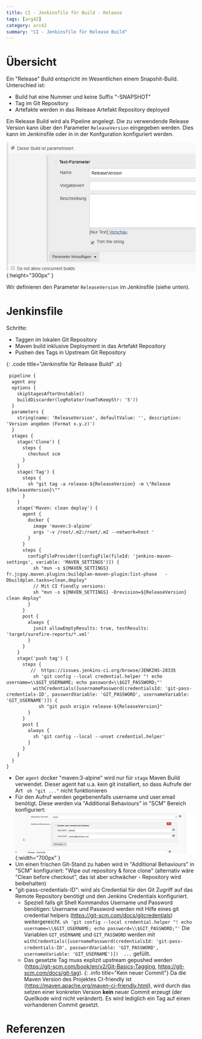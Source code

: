 ```yaml
---
title: CI - Jenkinsfile für Build - Release
tags: [arg42]
category: arc42
summary: "CI - Jenkinsfile für Release Build"
---
```


# Übersicht

Ein "Release" Build entspricht im Wesentlichen einem Snapshit-Build. Unterschied ist:

* Build hat eine Nummer und keine Suffix "-SNAPSHOT"
* Tag im Git Repository
* Artefakte werden in das Release Artefakt Repository deployed  

Ein Release Build wird als Pipeline angelegt. Die zu verwendende Release Version kann über den Parameter `ReleaseVersion` eingegeben 
werden. Dies kann im Jenkinsfile oder in in der Konfguration konfiguriert werden. 

![ReleaseVersion Parameter](08_05_410_jenkins_jenkinsfile/pipeline_release_parameter.png "ReleaseVersion Parameter"){:height="300px" }

Wir definieren den Parameter `ReleaseVersion` im Jenkinsfile (siehe unten).

# Jenkinsfile

Schritte:

* Taggen im lokalen Git Repository
* Maven build inklusive Deployment in das Artefakt Repository
* Pushen des Tags in Upstream Git Repository
  

{: .code title="Jenkinsfile für Release Build" .x}
~~~
 pipeline {
  agent any 
  options {
    skipStagesAfterUnstable()
    buildDiscarder(logRotator(numToKeepStr: '5'))
  }
  parameters {
    string(name: 'ReleaseVersion', defaultValue: '', description: 'Version angeben (Format x.y.z)')
  }
  stages {
    stage('Clone') {
      steps {
        checkout scm
      }
    }
    stage('Tag') {
      steps {
        sh "git tag -a release-${ReleaseVersion} -m \"Release ${ReleaseVersion}\""  
      }
    }
    stage('Maven: clean deploy') {
      agent {
        docker {
          image 'maven:3-alpine'
          args '-v /root/.m2:/root/.m2 --network=host '
        }
      }
      steps {
        configFileProvider([configFile(fileId: 'jenkins-maven-settings', variable: 'MAVEN_SETTINGS')]) {
          sh "mvn -s ${MAVEN_SETTINGS}  fr.jcgay.maven.plugins:buildplan-maven-plugin:list-phase   -Dbuildplan.tasks=clean,deploy"
          // Mit CI fiendly versions:
          sh "mvn -s ${MAVEN_SETTINGS} -Drevision=${ReleaseVersion} clean deploy"
        }
      }
      post {
        always {
          junit allowEmptyResults: true, testResults: 'target/surefire-reports/*.xml' 
        }
      }
    }
    stage('push tag') {
      steps {
         //  https://issues.jenkins-ci.org/browse/JENKINS-28335
          sh 'git config --local credential.helper "! echo username=\\$GIT_USERNAME; echo password=\\$GIT_PASSWORD;"'
          withCredentials([usernamePassword(credentialsId: 'git-pass-credentials-ID', passwordVariable: 'GIT_PASSWORD', usernameVariable: 'GIT_USERNAME')]) {
            sh "git push origin release-${ReleaseVersion}"
        }
      }
      post {
        always {
          sh 'git config --local --unset credential.helper'
        }
      }
    }  
  }
}

~~~   

* Der `agent` docker "maven:3-alpine" wird nur für `stage` Maven Build verwendet. Dieser agent hat u.a. kein git installiert, 
so dass Aufrufe der Art ` sh "git ..."` nicht funktionieren
*  Für den Aufruf werden gegebenenfalls username und user.email benötigt. Diese werden via "Additional Behaviours" in "SCM" 
Bereich 
konfiguriert:     
![Custom user name](08_05_410_jenkins_jenkinsfile/jenkins_git_custom_user_name.png "Custom user name"){:width="700px" }    
* Um einen frischen Git-Stand zu haben wird in "Additional Behaviours" in "SCM"  konfiguriert: "Wipe out repository & force clone" 
(alternativ wäre "Clean before checkout", das ist aber schwächer - Repository wird beibehalten)
* "git-pass-credentials-ID": wird als Credential für den Git Zugriff auf das Remote Repository benötigt und den Jenkins Credentials 
konfiguriert. 
  * Speziell falls git Shell Kommandos Username und Password benötigen:  Username und Password werden mit Hilfe eines git credential helpers (<https://git-scm.com/docs/gitcredentials>) 
weitergereicht. `sh 'git config --local credential.helper "! echo username=\\$GIT_USERNAME; echo password=\\$GIT_PASSWORD;"'`  Die 
Variablen `GIT_USERNAME` und `GIT_PASSWORD` werden mit `withCredentials([usernamePassword(credentialsId: 'git-pass-credentials-ID', passwordVariable: 'GIT_PASSWORD', usernameVariable: 'GIT_USERNAME')]) 
...` gefüllt.
  * Das gesetzte Tag muss explizit upstream gepushed werden (<https://git-scm.com/book/en/v2/Git-Basics-Tagging>, <https://git-scm.com/docs/git-tag>).
{: .info title="Kein neuer Commit"}
Da die Maven Version des Projektes CI-friendly ist (<https://maven.apache.org/maven-ci-friendly.html>), wird durch das setzen 
einer konkreten Version **kein** neuer Commit erzeugt (der Quellkode wird nicht verändert). Es wird lediglich ein Tag auf einen 
vorhandenen Commit gesetzt.


# Referenzen


